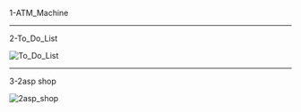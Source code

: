 1-ATM_Machine

****************************************************************************************************************************************

2-To_Do_List

![To_Do_List](https://user-images.githubusercontent.com/72269263/214503824-20560b8a-d386-43e5-9f3f-16f1f71eac98.PNG)

****************************************************************************************************************************************

3-2asp shop

![2asp_shop](https://user-images.githubusercontent.com/72269263/213895491-3aceaf14-ed65-4919-9f06-fce6a5b2a1d2.PNG)
